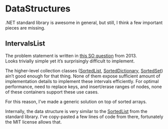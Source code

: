 ﻿# DataStructures

.NET standard library is awesome in general, but still, I think a few important pieces are missing.

## IntervalsList

The problem statement is written in [this SO question](https://stackoverflow.com/q/19473671/126995) from 2013.<br/>
Looks trivially simple yet it’s surprisingly difficult to implement.

The higher-level collection classes 
([SortedList](https://docs.microsoft.com/en-us/dotnet/api/system.collections.generic.sortedlist-2?view=net-5.0),
[SortedDictionary](https://docs.microsoft.com/en-us/dotnet/api/system.collections.generic.sorteddictionary-2?view=net-5.0),
[SortedSet](https://docs.microsoft.com/en-us/dotnet/api/system.collections.generic.sortedset-1?view=net-5.0))
ain’t good enough for that thing. None of them expose sufficient amount of implementation details to implement these intervals efficiently.
For optimal performance, need to replace keys, and insert/erase ranges of nodes, none of these containers support these use cases.

For this reason, I’ve made a generic solution on top of sorted arrays.

Internally, the data structure is very similar to the [SortedList](https://github.com/dotnet/corefx/blob/master/src/System.Collections/src/System/Collections/Generic/SortedList.cs/)
from the standard library. I’ve copy-pasted a few lines of code from there, fortunately the MIT license allows that.